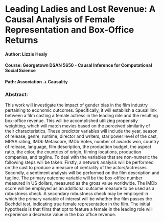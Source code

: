 # Leading Ladies and Lost Revenue: A Causal Analysis of Female Representation and Box-Office Returns

#### Author: Lizzie Healy
#### Course: Georgetown DSAN 5650 - Causal Inference for Computational Social Science
#### Path: Association -> Causality

### Abstract:
This work will investigate the impact of gender bias in the film industry pertaining to economic outcomes. Specifically, it will establish a causal link between a film casting a female actress in the leading role and the resulting box-office revenue. This will be accomplished utilizing propensity weighting, which will match movies based on the perceived similarity of their characteristics. These predictor variables will include the year, season of release, genre, runtime, director and writers, star power level of the cast, MPAA rating, IMDb Metascore, IMDb Votes, number of awards won, country of release, language, film description, the production budget, the aspect ratio, the color, the countries of origin, filming locations, production companies, and tagline. To deal with the variables that are non-numeric the following steps will be taken. Firstly, a network analysis will be performed on the cast to produce a measure of centrality of the actors/actresses. Secondly, a sentiment analysis will be performed on the film description and tagline. The primary outcome variable will be the box-office number measured in US dollars, measured as the gross value worldwide. The IMDb score will be employed as an additional outcome measure to be used as a robustness check. A secondary robustness check may be employed in which the primary variable of interest will be whether the film passes the Bechdel test, indicating true female representation in the film. The initial hypothesis is that films that opt to feature a female in the leading role will experience a decrease value in the box office revenue.
